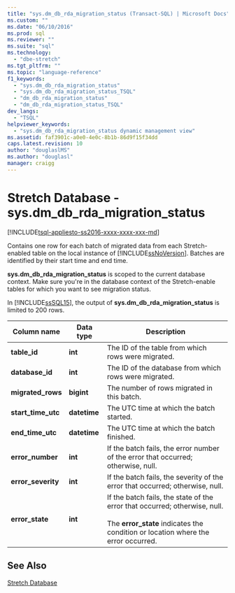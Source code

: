 ```yaml
---
title: "sys.dm_db_rda_migration_status (Transact-SQL) | Microsoft Docs"
ms.custom: ""
ms.date: "06/10/2016"
ms.prod: sql
ms.reviewer: ""
ms.suite: "sql"
ms.technology: 
  - "dbe-stretch"
ms.tgt_pltfrm: ""
ms.topic: "language-reference"
f1_keywords: 
  - "sys.dm_db_rda_migration_status"
  - "sys.dm_db_rda_migration_status_TSQL"
  - "dm_db_rda_migration_status"
  - "dm_db_rda_migration_status_TSQL"
dev_langs: 
  - "TSQL"
helpviewer_keywords: 
  - "sys.dm_db_rda_migration_status dynamic management view"
ms.assetid: faf3901c-a0e0-4e0c-8b1b-86d9f15f34dd
caps.latest.revision: 10
author: "douglaslMS"
ms.author: "douglasl"
manager: craigg
---
```

# Stretch Database - sys.dm_db_rda_migration_status
[!INCLUDE[tsql-appliesto-ss2016-xxxx-xxxx-xxx-md](../../includes/tsql-appliesto-ss2016-xxxx-xxxx-xxx-md.md)]

  Contains one row for each batch of migrated data from each Stretch-enabled table on the local instance of [!INCLUDE[ssNoVersion](../../includes/ssnoversion-md.md)]. Batches are identified by their start time and end time.  
  
 **sys.dm_db_rda_migration_status** is scoped to the current database context. Make sure you're in the database context of the Stretch-enable tables for which you want to see migration status.  
  
 In [!INCLUDE[ssSQL15](../../includes/sssql15-md.md)], the output of **sys.dm_db_rda_migration_status** is limited to 200 rows.  
  
|Column name|Data type|Description|  
|-----------------|---------------|-----------------|  
|**table_id**|**int**|The ID of the table from which rows were migrated.|  
|**database_id**|**int**|The ID of the database from which rows were migrated.|  
|**migrated_rows**|**bigint**|The number of rows migrated in this batch.|  
|**start_time_utc**|**datetime**|The UTC time at which the batch started.|  
|**end_time_utc**|**datetime**|The UTC time at which the batch finished.|  
|**error_number**|**int**|If the batch fails, the error number of the error that occurred; otherwise, null.|  
|**error_severity**|**int**|If the batch fails, the severity of the error that occurred; otherwise, null.|  
|**error_state**|**int**|If the batch fails, the state of the error that occurred; otherwise, null.<br /><br /> The **error_state** indicates the condition or location where the error occurred.|  
  
## See Also  
 [Stretch Database](../../sql-server/stretch-database/stretch-database.md)  
  
  
